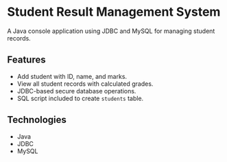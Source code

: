 # Student Result Management System

A Java console application using JDBC and MySQL for managing student records.

## Features
- Add student with ID, name, and marks.
- View all student records with calculated grades.
- JDBC-based secure database operations.
- SQL script included to create `students` table.

## Technologies
- Java
- JDBC
- MySQL
